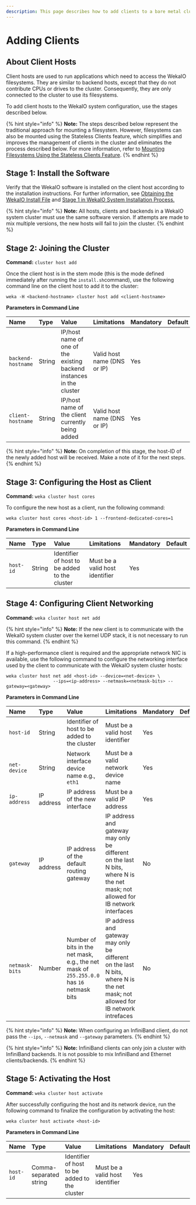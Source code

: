 ```yaml
---
description: This page describes how to add clients to a bare metal cluster.
---
```


# Adding Clients

## About Client Hosts

Client hosts are used to run applications which need to access the WekaIO filesystems. They are similar to backend hosts, except that they do not contribute CPUs or drives to the cluster. Consequently, they are only connected to the cluster to use its filesystems.

To add client hosts to the WekaIO system configuration, use the stages described below.

{% hint style="info" %}
**Note:** The steps described below represent the traditional approach for mounting a filesystem. However, filesystems can also be mounted using the Stateless Clients feature, which simplifies and improves the management of clients in the cluster and eliminates the process described below. For more information, refer to [Mounting Filesystems Using the Stateless Clients Feature](../../fs/mounting-filesystems.md#mounting-filesystems-using-stateless-clients).
{% endhint %}

## Stage 1: Install the Software

Verify that the WekaIO software is installed on the client host according to the installation instructions. For further information, see [Obtaining the WekaIO Install File](obtaining-the-weka-install-file.md) and [Stage 1 in WekaIO System Installation Process.](using-cli.md#stage-1-installation-of-the-wekaio-software-on-each-host)

{% hint style="info" %}
**Note:** All hosts, clients and backends in a WekaIO system cluster must use the same software version. If attempts are made to mix multiple versions, the new hosts will fail to join the cluster.
{% endhint %}

## Stage 2: Joining the Cluster

**Command:** `cluster host add`

Once the client host is in the stem mode \(this is the mode defined immediately after running the `install.sh`command\), use the following command line on the client host to add it to the cluster:

```text
weka -H <backend-hostname> cluster host add <client-hostname>
```

**Parameters in Command Line**

| **Name** | **Type** | **Value** | **Limitations** | **Mandatory** | **Default** |
| :--- | :--- | :--- | :--- | :--- | :--- |
| `backend-hostname` | String | IP/host name of one of the existing backend instances in the cluster | Valid host name \(DNS or IP\) | Yes |  |
| `client-hostname` | String | IP/host name of the client currently being added |  Valid host name \(DNS or IP\) | Yes |  |

{% hint style="info" %}
**Note:** On completion of this stage, the host-ID of the newly added host will be received. Make a note of it for the next steps.
{% endhint %}

## Stage 3: Configuring the Host as Client

**Command:** `weka cluster host cores`

To configure the new host as a client, run the following command:

```text
weka cluster host cores <host-id> 1 --frontend-dedicated-cores=1
```

**Parameters in Command Line**

| **Name** | **Type** | **Value** | **Limitations** | **Mandatory** | **Default** |
| :--- | :--- | :--- | :--- | :--- | :--- |
| `host-id` | String | Identifier of host to be added to the cluster | Must be a valid host identifier | Yes |  |

## Stage 4: Configuring Client Networking

**Command:** `weka cluster host net add`

{% hint style="info" %}
**Note:** If the new client is to communicate with the WekaIO system cluster over the kernel UDP stack, it is not necessary to run this command.
{% endhint %}

If a high-performance client is required and the appropriate network NIC is available, use the following command to configure the networking interface used by the client to communicate with the WekaIO system cluster hosts:

```text
weka cluster host net add <host-id> --device=<net-device> \
                  --ips=<ip-address> --netmask=<netmask-bits> --gateway=<gateway>
```

**Parameters in Command Line**

| **Name** | **Type** | **Value** | **Limitations** | **Mandatory** | **Default** |
| :--- | :--- | :--- | :--- | :--- | :--- |
| `host-id` | String | Identifier of host to be added to the cluster | Must be a valid host identifier | Yes |  |
| `net-device` | String | Network interface device name e.g., `eth1` | Must be a valid network device name | Yes |  |
| `ip-address` | IP address | IP address of the new interface | Must be a valid IP address | Yes |  |
| `gateway` | IP address | IP address of the default routing gateway | IP address and gateway may only be different on the last N bits, where N is the net mask; not allowed for IB network interfaces | No |  |
| `netmask-bits` | Number | Number of bits in the net mask, e.g., the net mask of `255.255.0.0` has `16` netmask bits | IP address and gateway may only be different on the last N bits, where N is the net mask; not allowed for IB network intrefaces | No |  |

{% hint style="info" %}
**Note:** When configuring an InfiniBand client, do not pass the `--ips`, `--netmask` and `--gateway` parameters.
{% endhint %}

{% hint style="info" %}
**Note:**  InfiniBand clients can only join a cluster with InfiniBand backends. It is not possible to mix InfiniBand and Ethernet clients/backends.
{% endhint %}

## Stage 5: Activating the Host

**Command:**  `weka cluster host activate`

After successfully configuring the host and its network device, run the following command to finalize the configuration by activating the host:

```text
weka cluster host activate <host-id>
```

**Parameters in Command Line**

| **Name** | **Type** | **Value** | **Limitations** | **Mandatory** | **Default** |
| :--- | :--- | :--- | :--- | :--- | :--- |
| `host-id` | Comma-separated string | Identifier of host to be added to the cluster | Must be a valid host identifier | Yes |  |



